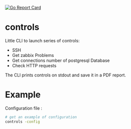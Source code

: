 [![Go Report Card](https://goreportcard.com/badge/github.com/sgaunet/controls)](https://goreportcard.com/report/github.com/sgaunet/controls)


# controls

Little CLI to launch series of controls:

* SSH
* Get zabbix Problems
* Get connections number of postgresql Database
* Check HTTP requests

The CLI prints controls on stdout and save it in a PDF report.

# Example

Configuration file :

```bash
# get an example of configuration
controls -config
```
